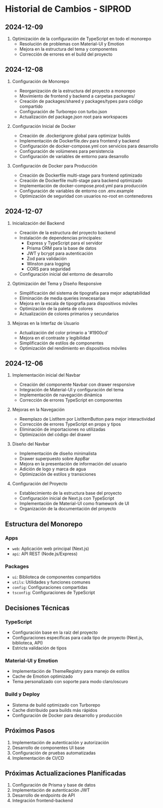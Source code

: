 # Historial de Cambios - SIPROD

## 2024-12-09
1. Optimización de la configuración de TypeScript en todo el monorepo
   - Resolución de problemas con Material-UI y Emotion
   - Mejora en la estructura del tema y componentes
   - Corrección de errores en el build del proyecto

## 2024-12-08
1. Configuración de Monorepo
   - Reorganización de la estructura del proyecto a monorepo
   - Movimiento de frontend y backend a carpetas packages/
   - Creación de packages/shared y packages/types para código compartido
   - Configuración de Turborepo con turbo.json
   - Actualización del package.json root para workspaces

2. Configuración Inicial de Docker
   - Creación de .dockerignore global para optimizar builds
   - Implementación de Dockerfile.dev para frontend y backend
   - Configuración de docker-compose.yml con servicios para desarrollo
   - Configuración de volúmenes para persistencia
   - Configuración de variables de entorno para desarrollo

3. Configuración de Docker para Producción
   - Creación de Dockerfile multi-stage para frontend optimizado
   - Creación de Dockerfile multi-stage para backend optimizado
   - Implementación de docker-compose.prod.yml para producción
   - Configuración de variables de entorno con .env.example
   - Optimización de seguridad con usuarios no-root en contenedores

## 2024-12-07
1. Inicialización del Backend
   - Creación de la estructura del proyecto backend
   - Instalación de dependencias principales:
     - Express y TypeScript para el servidor
     - Prisma ORM para la base de datos
     - JWT y bcrypt para autenticación
     - Zod para validación
     - Winston para logging
     - CORS para seguridad
   - Configuración inicial del entorno de desarrollo

2. Optimización del Tema y Diseño Responsive
   - Simplificación del sistema de tipografía para mejor adaptabilidad
   - Eliminación de media queries innecesarias
   - Mejora en la escala de tipografía para dispositivos móviles
   - Optimización de la paleta de colores
   - Actualización de colores primarios y secundarios

3. Mejoras en la Interfaz de Usuario
   - Actualización del color primario a '#1900cd'
   - Mejora en el contraste y legibilidad
   - Simplificación de estilos de componentes
   - Optimización del rendimiento en dispositivos móviles

## 2024-12-06
1. Implementación inicial del Navbar
   - Creación del componente Navbar con drawer responsive
   - Integración de Material-UI y configuración del tema
   - Implementación de navegación dinámica
   - Corrección de errores TypeScript en componentes

2. Mejoras en la Navegación
   - Reemplazo de ListItem por ListItemButton para mejor interactividad
   - Corrección de errores TypeScript en props y tipos
   - Eliminación de importaciones no utilizadas
   - Optimización del código del drawer

3. Diseño del Navbar
   - Implementación de diseño minimalista
   - Drawer superpuesto sobre AppBar
   - Mejora en la presentación de información del usuario
   - Adición de logo y marca de agua
   - Optimización de estilos y transiciones

4. Configuración del Proyecto
   - Establecimiento de la estructura base del proyecto
   - Configuración inicial de Next.js con TypeScript
   - Implementación de Material-UI como framework de UI
   - Organización de la documentación del proyecto

## Estructura del Monorepo

### Apps
- `web`: Aplicación web principal (Next.js)
- `api`: API REST (Node.js/Express)

### Packages
- `ui`: Biblioteca de componentes compartidos
- `utils`: Utilidades y funciones comunes
- `config`: Configuraciones compartidas
- `tsconfig`: Configuraciones de TypeScript

## Decisiones Técnicas

### TypeScript
- Configuración base en la raíz del proyecto
- Configuraciones específicas para cada tipo de proyecto (Next.js, biblioteca, API)
- Estricta validación de tipos

### Material-UI y Emotion
- Implementación de ThemeRegistry para manejo de estilos
- Cache de Emotion optimizado
- Tema personalizado con soporte para modo claro/oscuro

### Build y Deploy
- Sistema de build optimizado con Turborepo
- Cache distribuido para builds más rápidos
- Configuración de Docker para desarrollo y producción

## Próximos Pasos
1. Implementación de autenticación y autorización
2. Desarrollo de componentes UI base
3. Configuración de pruebas automatizadas
4. Implementación de CI/CD

## Próximas Actualizaciones Planificadas
1. Configuración de Prisma y base de datos
2. Implementación de autenticación JWT
3. Desarrollo de endpoints de API
4. Integración frontend-backend
